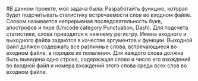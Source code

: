 #В данном проекте, моя задача была:
    Разработайть функцию, которая будет подсчитывать статистику встречаемости слов во входном файле.
    Словом называется непрерывная последовательность букв, апострофов и тире (Unicode category Punctuation, Dash). Для подсчета статистики, слова приводятся к нижнему регистру.
    Имена входного и выходного файла задаются в качестве аргументов к функции.
    Выходной файл должен содержать все различные слова, встречающиеся во входном файле, в порядке их появления. Для каждого слова должна быть выведена одна строка, содержащая слово и число его вхождений во входной файл и номера вхождений этого слова среди всех слов во входном файле.

